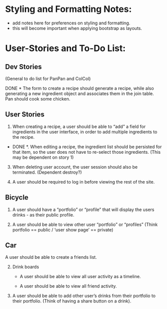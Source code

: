 

# Styling and Formatting Notes:
* add notes here for preferences on styling and formatting.
* this will become important when applying bootstrap as layouts.



# User-Stories and To-Do List:

## Dev Stories
(General to do list for PanPan and ColCol)

DONE * The form to create a recipe should generate a recipe, while also generating a new ingredient object and associates them in the join table. 
Pan should cook some chicken.


## User Stories

1. When creating a recipe, a user should be able to “add” a field for ingredients in the user interface, in order to add multiple ingredients to the recipe. 

* DONE *. When editing a recipe, the ingredient list should be persisted for that item, so the user does not have to re-select those ingredients. (This may be dependent on story 1)

3. When deleting user account, the user session should also be terminated. (Dependent destroy?)

4. A user should be required to log in before viewing the rest of the site.

## Bicycle

1. A user should have a “portfolio” or “profile” that will display the users drinks - as their public profile.

2. A user should be able to view other user “portfolio” or “profiles”
(Think portfolio == public / ‘user show page’ == private)


## Car

A user should be able to create a friends list.

2. Drink boards

	* A user should be able to view all user activity as a timeline.

	* A user should be able to view all friend activity.

3. A user should be able to add other user’s drinks from their portfolio to their portfolio.
(Think of having a share button on a drink).



